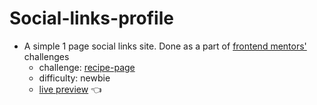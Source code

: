 # Social-links-profile
- A simple 1 page social links site. Done as a part of [frontend mentors'](https://www.frontendmentor.io/) challenges
  - challenge: [recipe-page](https://www.frontendmentor.io/challenges/social-links-profile-UG32l9m6dQ)
  - difficulty: newbie
  - [live preview](mahmoodelsaayed.github.io/Social-links-profile) 👈
